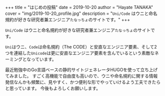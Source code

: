+++
title = "はじめの投稿"
date = 2019-10-20
author = "Hayate TANAKA"
cover = "img/2019-10-20_profile.jpg"
description = "`Uni/Code` はウニと命名規約が好きな研究者兼エンジニア`たなっちょ`のサイトです。"
+++

`Uni/Code` はウニと命名規約が好きな研究者兼エンジニア`たなっちょ`のサイトです。

`Uni`はウニ、`Code`は命名規約（The CODE）と安直なエンジニア要素、そして2つを連結した`Unicode`は更に安直なエンジニア要素を含んでいるという素敵なネーミングとなっています。

最近勉強中のGo言語ベースの静的サイトジェネレータHUGOを使って立ち上げてみました。
すごく高機能で自由度も高いので、ウニや命名規約に関する情報発信なんかも頻繁に、見やすく、かつ便利な形でやっていけるよう工夫できたらと思っています。
今後もよろしくお願いします。
